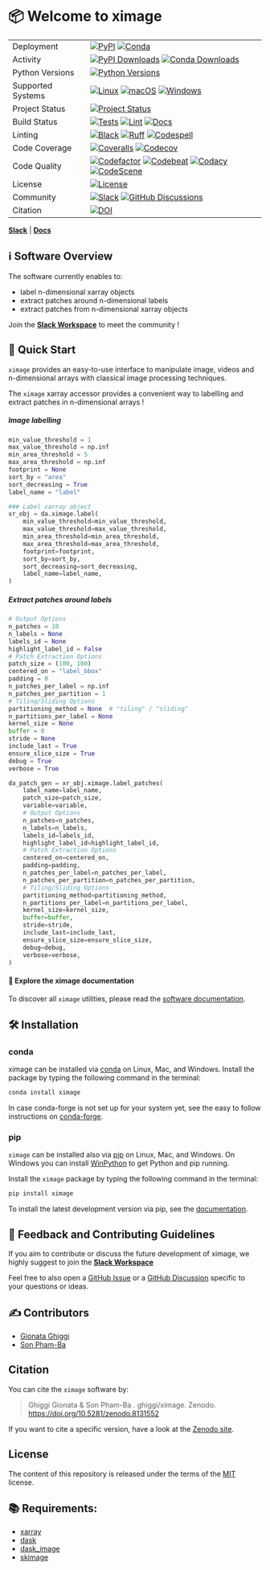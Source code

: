 # 📦 Welcome to ximage

|                   |                                                                                                                                                                                                                                                                                                                                                                                                                                                                                                                                                                                                                                                                           |
| ----------------- | ------------------------------------------------------------------------------------------------------------------------------------------------------------------------------------------------------------------------------------------------------------------------------------------------------------------------------------------------------------------------------------------------------------------------------------------------------------------------------------------------------------------------------------------------------------------------------------------------------------------------------------------------------------------------- |
| Deployment        | [![PyPI](https://badge.fury.io/py/ximage.svg?style=flat)](https://pypi.org/project/ximage/) [![Conda](https://img.shields.io/conda/vn/conda-forge/ximage.svg?logo=conda-forge&logoColor=white&style=flat)](https://anaconda.org/conda-forge/ximage)                                                                                                                                                                                                                                                                                                                                                                                                                       |
| Activity          | [![PyPI Downloads](https://img.shields.io/pypi/dm/ximage.svg?label=PyPI%20downloads&style=flat)](https://pypi.org/project/ximage/) [![Conda Downloads](https://img.shields.io/conda/dn/conda-forge/ximage.svg?label=Conda%20downloads&style=flat)](https://anaconda.org/conda-forge/ximage)                                                                                                                                                                                                                                                                                                                                                                               |
| Python Versions   | [![Python Versions](https://img.shields.io/badge/Python-3.8%20%203.9%20%203.10%20%203.11%20%203.12-blue?style=flat)](https://www.python.org/downloads/)                                                                                                                                                                                                                                                                                                                                                                                                                                                                                                                   |
| Supported Systems | [![Linux](https://img.shields.io/github/actions/workflow/status/ghiggi/ximage/.github/workflows/tests.yml?label=Linux&style=flat)](https://github.com/ghiggi/ximage/actions/workflows/tests.yml) [![macOS](https://img.shields.io/github/actions/workflow/status/ghiggi/ximage/.github/workflows/tests.yml?label=macOS&style=flat)](https://github.com/ghiggi/ximage/actions/workflows/tests.yml) [![Windows](https://img.shields.io/github/actions/workflow/status/ghiggi/ximage/.github/workflows/tests_windows.yml?label=Windows&style=flat)](https://github.com/ghiggi/ximage/actions/workflows/tests_windows.yml)                                                    |
| Project Status    | [![Project Status](https://www.repostatus.org/badges/latest/active.svg?style=flat)](https://www.repostatus.org/#active)                                                                                                                                                                                                                                                                                                                                                                                                                                                                                                                                                   |
| Build Status      | [![Tests](https://github.com/ghiggi/ximage/actions/workflows/tests.yml/badge.svg?style=flat)](https://github.com/ghiggi/ximage/actions/workflows/tests.yml) [![Lint](https://github.com/ghiggi/ximage/actions/workflows/lint.yml/badge.svg?style=flat)](https://github.com/ghiggi/ximage/actions/workflows/lint.yml) [![Docs](https://readthedocs.org/projects/ximage/badge/?version=latest&style=flat)](https://ximage.readthedocs.io/en/latest/)                                                                                                                                                                                                                        |
| Linting           | [![Black](https://img.shields.io/badge/code%20style-black-000000.svg?style=flat)](https://github.com/psf/black) [![Ruff](https://img.shields.io/endpoint?url=https://raw.githubusercontent.com/astral-sh/ruff/main/assets/badge/v2.json&style=flat)](https://github.com/astral-sh/ruff) [![Codespell](https://img.shields.io/badge/Codespell-enabled-brightgreen?style=flat)](https://github.com/codespell-project/codespell)                                                                                                                                                                                                                                             |
| Code Coverage     | [![Coveralls](https://coveralls.io/repos/github/ghiggi/ximage/badge.svg?branch=main&style=flat)](https://coveralls.io/github/ghiggi/ximage?branch=main) [![Codecov](https://codecov.io/gh/ghiggi/ximage/branch/main/graph/badge.svg?style=flat)](https://codecov.io/gh/ghiggi/ximage)                                                                                                                                                                                                                                                                                                                                                                                     |
| Code Quality      | [![Codefactor](https://www.codefactor.io/repository/github/ghiggi/ximage/badge?style=flat)](https://www.codefactor.io/repository/github/ghiggi/ximage) [![Codebeat](https://codebeat.co/badges/3eab0b92-5b00-4eb7-9834-2e5f9a083b5e?style=flat)](https://codebeat.co/projects/github-com-ghiggi-ximage-main) [![Codacy](https://app.codacy.com/project/badge/Grade/d823c50a7ad14268bd347b5aba384623?style=flat)](https://app.codacy.com/gh/ghiggi/ximage/dashboard?utm_source=gh&utm_medium=referral&utm_content=&utm_campaign=Badge_grade) [![CodeScene](https://codescene.io/projects/41869/status-badges/code-health?style=flat)](https://codescene.io/projects/41869) |
| License           | [![License](https://img.shields.io/github/license/ghiggi/ximage?style=flat)](https://github.com/ghiggi/ximage/blob/main/LICENSE)                                                                                                                                                                                                                                                                                                                                                                                                                                                                                                                                          |
| Community         | [![Slack](https://img.shields.io/badge/Slack-ximage-green.svg?logo=slack&style=flat)](https://join.slack.com/t/xarray-tools/shared_invite/zt-28f5r0n75-ygNZN5omemhz72NM~WKUHA) [![GitHub Discussions](https://img.shields.io/badge/GitHub-Discussions-green?logo=github&style=flat)](https://github.com/ghiggi/ximage/discussions)                                                                                                                                                                                                                                                                                                                                        |
| Citation          | [![DOI](https://zenodo.org/badge/664629093.svg?style=flat)](https://zenodo.org/records/8131553)                                                                                                                                                                                                                                                                                                                                                                                                                                                                                                                                                                           |

[**Slack**](https://join.slack.com/t/xarray-tools/shared_invite/zt-28f5r0n75-ygNZN5omemhz72NM~WKUHA) | [**Docs**](https://x-image.readthedocs.io/en/latest/)

## ℹ️ Software Overview

The software currently enables to:

- label n-dimensional xarray objects
- extract patches around n-dimensional labels
- extract patches from n-dimensional xarray objects

Join the [**Slack Workspace**](https://join.slack.com/t/xarray-tools/shared_invite/zt-28f5r0n75-ygNZN5omemhz72NM~WKUHA) to meet the community !

## 🚀 Quick Start

`ximage` provides an easy-to-use interface to manipulate image, videos and n-dimensional arrays with classical image processing techniques.

The `ximage` xarray accessor provides a convenient way to labelling and extract patches in n-dimensional arrays !

##### Image labelling

```python
min_value_threshold = 1
max_value_threshold = np.inf
min_area_threshold = 5
max_area_threshold = np.inf
footprint = None
sort_by = "area"
sort_decreasing = True
label_name = "label"

### Label xarray object
xr_obj = da.ximage.label(
    min_value_threshold=min_value_threshold,
    max_value_threshold=max_value_threshold,
    min_area_threshold=min_area_threshold,
    max_area_threshold=max_area_threshold,
    footprint=footprint,
    sort_by=sort_by,
    sort_decreasing=sort_decreasing,
    label_name=label_name,
)
```

##### Extract patches around labels

```python
# Output Options
n_patches = 10
n_labels = None
labels_id = None
highlight_label_id = False
# Patch Extraction Options
patch_size = (100, 100)
centered_on = "label_bbox"
padding = 0
n_patches_per_label = np.inf
n_patches_per_partition = 1
# Tiling/Sliding Options
partitioning_method = None  # "tiling" / "sliding"
n_partitions_per_label = None
kernel_size = None
buffer = 0
stride = None
include_last = True
ensure_slice_size = True
debug = True
verbose = True

da_patch_gen = xr_obj.ximage.label_patches(
    label_name=label_name,
    patch_size=patch_size,
    variable=variable,
    # Output Options
    n_patches=n_patches,
    n_labels=n_labels,
    labels_id=labels_id,
    highlight_label_id=highlight_label_id,
    # Patch Extraction Options
    centered_on=centered_on,
    padding=padding,
    n_patches_per_label=n_patches_per_label,
    n_patches_per_partition=n_patches_per_partition,
    # Tiling/Sliding Options
    partitioning_method=partitioning_method,
    n_partitions_per_label=n_partitions_per_label,
    kernel_size=kernel_size,
    buffer=buffer,
    stride=stride,
    include_last=include_last,
    ensure_slice_size=ensure_slice_size,
    debug=debug,
    verbose=verbose,
)
```

#### 📖 Explore the ximage documentation

To discover all `ximage` utilities, please read the [software documentation](https://x-image.readthedocs.io/en/latest/).

## 🛠️ Installation

### conda

ximage can be installed via [conda][conda_link] on Linux, Mac, and Windows.
Install the package by typing the following command in the terminal:

```bash
conda install ximage
```

In case conda-forge is not set up for your system yet, see the easy to follow instructions on [conda-forge][conda_forge_link].

### pip

`ximage` can be installed also via [pip][pip_link] on Linux, Mac, and Windows.
On Windows you can install [WinPython][winpy_link] to get Python and pip running.

Install the `ximage` package by typing the following command in the terminal:

```bash
pip install ximage
```

To install the latest development version via pip, see the [documentation][dev_install_link].

## 💭 Feedback and Contributing Guidelines

If you aim to contribute or discuss the future development of ximage,
we highly suggest to join the [**Slack Workspace**](https://join.slack.com/t/xarray-tools/shared_invite/zt-28f5r0n75-ygNZN5omemhz72NM~WKUHA)

Feel free to also open a [GitHub Issue](https://github.com/ghiggi/ximage/issues) or a
[GitHub Discussion](https://github.com/ghiggi/ximage/discussions) specific to your questions or ideas.

## ✍️  Contributors

- [Gionata Ghiggi](https://people.epfl.ch/gionata.ghiggi)
- [Son Pham-Ba](https://people.epfl.ch/son.phamba?lang=en)

## Citation

You can cite the `ximage` software by:

> Ghiggi Gionata & Son Pham-Ba . ghiggi/ximage. Zenodo. https://doi.org/10.5281/zenodo.8131552

If you want to cite a specific version, have a look at the [Zenodo site](https://doi.org/10.5281/zenodo.8131552).

## License

The content of this repository is released under the terms of the [MIT](LICENSE) license.

## 📚 Requirements:

- [xarray](https://docs.xarray.dev/en/stable/)
- [dask](https://www.dask.org/)
- [dask_image](https://image.dask.org/en/latest/)
- [skimage](https://scikit-image.org/)

[conda_forge_link]: https://github.com/conda-forge/ximage-feedstock#installing-ximage
[conda_link]: https://docs.conda.io/en/latest/miniconda.html
[dev_install_link]: https://gpm-api.readthedocs.io/en/latest/02_installation.html#installation-for-contributors
[pip_link]: https://pypi.org/project/gpm-api
[winpy_link]: https://winpython.github.io/
